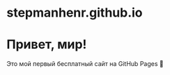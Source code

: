 # stepmanhenr.github.io
<!DOCTYPE html>
<html>
  <head>
    <meta charset="UTF-8" />
    <title>Сайт StepmanHenr</title>
  </head>
  <body>
    <h1>Привет, мир!</h1>
    <p>Это мой первый бесплатный сайт на GitHub Pages 🚀</p>
  </body>
</html>
